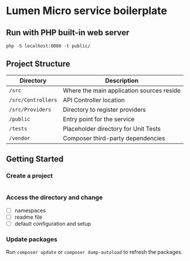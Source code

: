 # Lumen Micro service boilerplate

## Run with PHP built-in web server

```shell
php -S localhost:8080 -t public/
```

## Project Structure

| Directory | Description |
|-----------|-------------|
| `/src`             | Where the main application sources reside |
| `/src/Controllers` | API Controller location |
| `/src/Providers`   | Directory to register providers |
| `/public`          | Entry point for the service |
| `/tests`           | Placeholder directory for Unit Tests |
| `/vendor`          | Composer third-party dependencies |

## Getting Started

### Create a project

```shell

```

### Access the directory and change

* [ ] namespaces
* [ ] readme file
* [ ] default configuration and setup

### Update packages

Run `composer update` or `composer dump-autoload` to refresh the packages.
